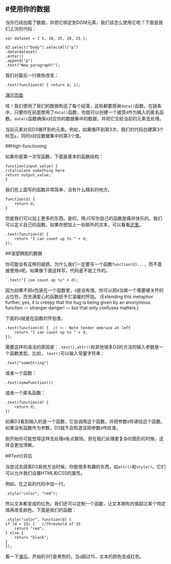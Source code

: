 #使用你的数据
---

当你已经加载了数据，并把它绑定到DOM元素，我们该怎么使用它呢？下面是我们上次的代码：

	var dataset = [ 5, 10, 15, 20, 25 ];

	d3.select("body").selectAll("p")
    .data(dataset)
    .enter()
    .append("p")
    .text("New paragraph!");
    
 我们对最后一行做些改变：
 
 	.text(function(d) { return d; });
 	
 [演示页面](http://alignedleft.com/content/3.tutorials/10.d3/70.using-your-data/demo/1.html)
 
 哇！我们使用了我们的数据构造了每个段落，这些都要感谢`data()`函数。在链条中，只要你在前面使用了`data()`函数，你就可以创建一个接受`d`作为输入的匿名函数。`data()`函数确保`d`对应你的数据集中的数据，并把它交给当前的元素去处理。
 
当前元素对应D3循环到的元素。例如，如果循环到第3次，我们的代码创建第3个标签`p`，同时`d`对应数据集中的第3个值。

##High-functioning

如果你是第一次写函数，下面是基本的函数结构：

	function(input_value) {
    //Calculate something here
    return output_value;
	}
	
我们在上面写的函数非常简单，没有什么精彩的地方。

	function(d) {
    	return d;
	}
	
但是我们可以加上更多的东西。是的，用JS写你自己的函数是痛并快乐的。我们可以定义自己的函数。如果你想加上一些额外的文本，可以看看[这里](http://alignedleft.com/content/3.tutorials/10.d3/70.using-your-data/demo/2.html)。

	.text(function(d) {
    	return "I can count up to " + d;
	});
	
##渴望拥抱的数据

你可能会有这样的疑惑，为什么我们一定要写一个函数`function(d)...`，而不直接使用`d`呢。如果像下面这样写，代码是不能工作的。

	`.text("I can count up to" + d);

因为如果不把`d`包装在一个函数里，`d`是没有值。你可以把`d`当做一个需要被关怀的占位符，而充满爱心的函数给予它温暖的怀抱。 (Extending this metaphor further, yes, it is creepy that the hug is being given by an anonymous function — stranger danger! — but that only confuses matters.)

下面的`d`就是在函数的怀抱里。

	.text(function(d) {  // <-- Note tender embrace at left
    	return "I can count up to " + d;
	});
	
需要这样的语法的原因是：`.text(),attr()`和其他很多D3的方法的输入参数是一个函数类型。比如，	`text()`可以输入常量字符串：

	.text("someString")
	
或者一个函数：

	.text(someFunction())
	
或者一个匿名函数：

	.text(function(d) {
    	return d;
	})
	
如果D3看到输入的是一个函数，它会调用这个函数，并把参数`d`传递给这个函数。如果没有函数作为参数，D3就不会知道该把参数`d`传给谁。

刚开始你可能觉得这样去处理`d`有点繁琐。但在我们处理更复杂的图形的时候，这样会更加清晰。

##Text()背后

当尝试去探索D3其他方法时候，你能很多有趣的东西，如`attr()`和`style()`。它们可以允许我们设置HTML和CSS的属性。

例如，在之前的代码中加一行。

	.style("color", "red");
	
所以文本都变成的红色。我们还可以定制一个函数，让文本拥有的值超过某个特定值再改变颜色。下面是我们的函数：

	.style("color", function(d) {
    if (d > 15) {   //Threshold of 15
        return "red";
    } else {
        return "black";
    }
	});
	
看一下[演示](http://alignedleft.com/content/3.tutorials/10.d3/70.using-your-data/demo/4.html)。开始的3行是黑色的，当`d`超过15，文本的颜色变成红色。

	


